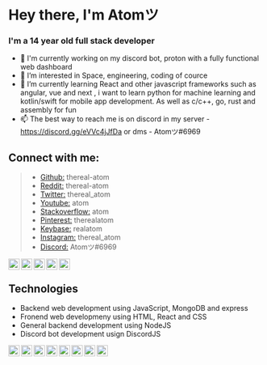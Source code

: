 # Hey there, I'm Atomツ
### I'm a 14 year old full stack developer
- 👋 I'm currently working on my discord bot, proton with a fully functional web dashboard
- 👀 I’m interested in Space, engineering, coding of cource
- 🌱 I’m currently learning React and other javascript frameworks such as angular, vue and next , i want to learn python for machine learning and kotlin/swift for mobile app development. As well as c/c++, go, rust and assembly for fun
- 📫 The best way to reach me is on discord in my server - https://discord.gg/eVVc4jJfDa or dms - Atomツ#6969

## Connect with me:

> - [Github:](https://github.com/thereal-atom) thereal-atom
> - [Reddit:](https://www.reddit.com/user/thereal-atom) thereal-atom
> - [Twitter:](https://twitter.com/thereal_atom) thereal_atom
> - [Youtube:](https://www.youtube.com/channel/UCWyWlGlfkzMuCREa4WLt3LQ) atom
> - [Stackoverflow:](https://stackoverflow.com/users/16217490/atom) atom
> - [Pinterest:](https://pinterest.com/therealatom) therealatom
> - [Keybase:](https://keybase.io/realatom) realatom
> - [Instagram:](https://www.instagram.com/thereal_atom) thereal_atom
> - [Discord:](https://discordapp.com/users/313202630023315487/) Atomツ#6969

[<img align="left" alt="icon" width="22px" src="https://cdn.jsdelivr.net/npm/simple-icons@3/icons/twitter.svg" />](https://twitter.com/thereal_atom)
[<img align="left" alt="icon" width="22px" src="https://cdn.jsdelivr.net/npm/simple-icons@3/icons/youtube.svg" />](https://www.youtube.com/channel/UCWyWlGlfkzMuCREa4WLt3LQ)
[<img align="left" alt="icon" width="22px" src="https://cdn.jsdelivr.net/npm/simple-icons@3/icons/reddit.svg" />](https://www.reddit.com/user/BigBadSlothYT)
[<img align="left" alt="icon" width="22px" src="https://cdn.jsdelivr.net/npm/simple-icons@3/icons/discord.svg" />](https://discord.gg/eVVc4jJfDa)
[<img align="left" alt="icon" width="22px" src="https://cdn.jsdelivr.net/npm/simple-icons@3/icons/stackoverflow.svg" />](https://stackoverflow.com/users/16217490/atom)
<br />
## Technologies

- Backend web development using JavaScript, MongoDB and express 
- Fronend web developmeny using HTML, React and CSS 
- General backend development using NodeJS
- Discord bot development usign DiscordJS

<img align="left" alt="icon" width="22px" src="https://cdn.jsdelivr.net/npm/simple-icons@3/icons/html5.svg" />
<img align="left" alt="icon" width="22px" src="https://cdn.jsdelivr.net/npm/simple-icons@3/icons/css3.svg" />
<img align="left" alt="icon" width="22px" src="https://cdn.jsdelivr.net/npm/simple-icons@3/icons/javascript.svg" />
<img align="left" alt="icon" width="22px" src="https://cdn.jsdelivr.net/npm/simple-icons@3/icons/react.svg" />
<img align="left" alt="icon" width="22px" src="https://cdn.jsdelivr.net/npm/simple-icons@3/icons/node-dot-js.svg" />
<img align="left" alt="icon" width="22px" src="https://cdn.jsdelivr.net/npm/simple-icons@3/icons/mongodb.svg" />
<img align="left" alt="icon" width="22px" src="https://cdn.jsdelivr.net/npm/simple-icons@3/icons/jquery.svg" />
<img align="left" alt="icon" width="22px" src="https://cdn.jsdelivr.net/npm/simple-icons@3/icons/firebase.svg" />
<!---
atom-rl/atom-rl is a ✨ special ✨ repository because its `README.md` (this file) appears on your GitHub profile.
You can click the Preview link to take a look at your changes.
--->
